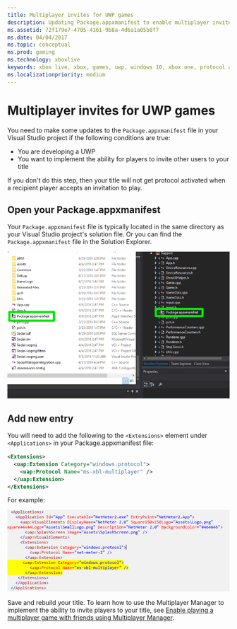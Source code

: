 ```yaml
---
title: Multiplayer invites for UWP games
description: Updating Package.appxmanifest to enable multiplayer invites for UWP games.
ms.assetid: 72f179e7-4705-4161-9b8a-4d6a1a05b8f7
ms.date: 04/04/2017
ms.topic: conceptual
ms.prod: gaming
ms.technology: xboxlive
keywords: xbox live, xbox, games, uwp, windows 10, xbox one, protocol activation, multiplayer
ms.localizationpriority: medium
---
```


# Multiplayer invites for UWP games

You need to make some updates to the `Package.appxmanifest` file in your Visual Studio project if the following conditions are true:
- You are developing a UWP
- You want to implement the ability for players to invite other users to your title

If you don't do this step, then your title will not get protocol activated when a recipient player accepts an invitation to play.


## Open your Package.appxmanifest

Your `Package.appxmanifest` file is typically located in the same directory as your Visual Studio project's solution file.
Or you can find the `Package.appxmanifest` file in the Solution Explorer.

![Package.appxmanifest in Solution Explorer and File Explorer screenshot](live-multiplayer-invite-uwp-images/multiplayer_open_appxmanifest.png)


## Add new entry

You will need to add the following to the ```<Extensions>``` element under ```<Applications>``` in your Package.appxmanifest file:

```xml
<Extensions>
  <uap:Extension Category="windows.protocol">
    <uap:Protocol Name="ms-xbl-multiplayer" />
  </uap:Extension>
</Extensions>
```

For example:

![Highlighted changes to Package.appxmanifest markup](live-multiplayer-invite-uwp-images/multiplayer_appxmanifest_changes.png)

Save and rebuild your title.
To learn how to use the Multiplayer Manager to implement the ability to invite players to your title, see [Enable playing a multiplayer game with friends using Multiplayer Manager](../../mpm/how-to/live-play-multiplayer-with-friends.md).
